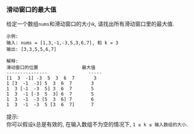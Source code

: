 
### 滑动窗口的最大值

给定一个数组`nums`和滑动窗口的大小`k`, 请找出所有滑动窗口里的最大值.

```
示例:
输入: nums = [1,3,-1,-3,5,3,6,7], 和 k = 3
输出: [3,3,5,5,6,7]

解释:
滑动窗口的位置                最大值
---------------               -----
[1  3  -1] -3  5  3  6  7       3
1 [3  -1  -3] 5  3  6  7       3
1  3 [-1  -3  5] 3  6  7       5
1  3  -1 [-3  5  3] 6  7       5
1  3  -1  -3 [5  3  6] 7       6
1  3  -1  -3  5 [3  6  7]      7
```

提示:   
你可以假设`k`总是有效的, 在输入数组不为空的情况下, `1 ≤ k ≤ 输入数组的大小`.
